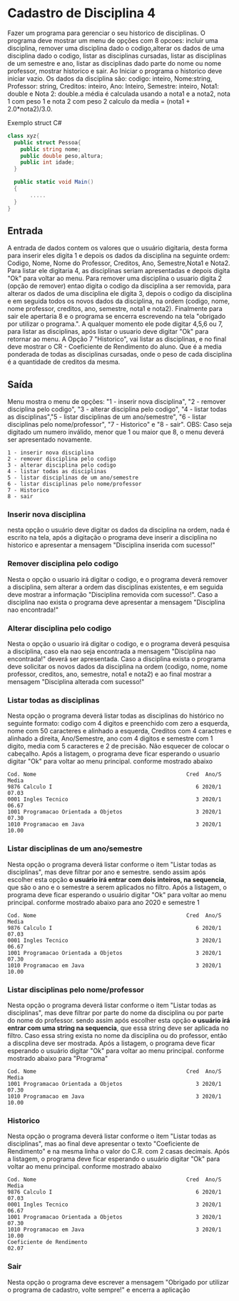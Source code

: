 # Cadastro de Disciplina 4

Fazer um programa para gerenciar  o seu  historico de disciplinas. O programa deve mostrar um menu de opções com 8 opcoes: incluir uma disciplina, remover uma disciplina dado o codigo,alterar os dados de uma disciplina dado o codigo, listar as disciplinas cursadas, listar as disciplinas de um semestre e ano, listar as disciplinas dado parte do nome ou nome professor, mostrar historico e sair.  Ao Iniciar o programa o historico deve iniciar vazio. Os dados da disciplina são: codigo: inteiro, Nome:string, Professor: string, Creditos: inteiro, Ano: Inteiro, Semestre: inteiro, Nota1: double e Nota 2: double.a média é calculada usando a nota1 e a nota2, nota 1 com peso 1 e nota 2 com peso 2
calculo da media = (nota1 + 2.0*nota2)/3.0.

Exemplo struct C#

```C#
class xyz{
  public struct Pessoa{
    public string nome;
    public double peso,altura;
    public int idade;
  }

  public static void Main()
  {
       .....
  }
}
```

## Entrada

A entrada de dados contem os valores que o usuário digitaria, desta forma para inserir eles digita 1 e depois os dados da disciplina na seguinte ordem: Codigo, Nome, Nome do Professor, Creditos, Ano, Semestre,Nota1 e Nota2. Para listar ele digitaria 4, as disciplinas seriam apresentadas e depois digita "Ok" para voltar ao menu. Para remover uma disciplina o usuario digita 2 (opção de remover) entao digita o codigo da disciplina a ser removida, para alterar os dados de uma disciplina ele digita 3, depois o codigo da disciplina e em seguida todos os novos dados da disciplina, na ordem (codigo, nome, nome professor, creditos, ano, semestre, nota1 e nota2). Finalmente para sair ele apertaria 8 e o programa se encerra escrevendo na tela "obrigado por utilizar o programa.". A qualquer momento ele pode digitar 4,5,6 ou 7, para listar as disciplinas, após listar o usuario deve digitar "Ok" para retornar ao menu. A Opção 7 "Historico", vai listar as disciplinas, e no final deve mostrar o CR - Coeficiente de Rendimento do aluno. Que é a media ponderada de todas as disciplinas cursadas, onde o peso de cada disciplina é a quantidade de creditos da mesma.

## Saída 

Menu
mostra o menu de opções: "1 - inserir nova disciplina", "2 - remover disciplina pelo codigo", "3 - alterar disciplina pelo codigo", "4 - listar todas as disciplinas","5 - listar disciplinas de um ano/semestre", "6 - listar disciplinas pelo nome/professor", "7 - Historico"  e "8 - sair".
OBS: Caso seja digitado um numero inválido, menor que 1 ou maior que 8, o menu deverá ser apresentado novamente.

```
1 - inserir nova disciplina
2 - remover disciplina pelo codigo
3 - alterar disciplina pelo codigo
4 - listar todas as disciplinas
5 - listar disciplinas de um ano/semestre
6 - listar disciplinas pelo nome/professor
7 - Historico
8 - sair
```

### Inserir nova disciplina
nesta opção o usuário deve digitar os dados da disciplina na ordem, nada é escrito na tela, após a digitação o programa deve inserir a disciplina no historico e apresentar a mensagem "Disciplina inserida com sucesso!"

### Remover disciplina pelo codigo
Nesta o opção o usuario irá digitar o codigo, e o programa deverá remover a disciplina, sem alterar a ordem das disciplinas existentes, e em seguida deve mostrar a informação "Disciplina removida com sucesso!". Caso a disciplina nao exista o programa deve apresentar a mensagem "Disciplina nao encontrada!"

### Alterar disciplina pelo codigo
Nesta o opção o usuario irá digitar o codigo, e o programa deverá pesquisa a disciplina, caso ela nao seja encontrada a mensagem "Disciplina nao encontrada!" deverá ser apresentada. Caso a disciplina exista o programa deve solicitar os novos dados da disciplina na ordem (codigo, nome, nome professor, creditos, ano, semestre, nota1 e nota2) e ao final mostrar a mensagem "Disciplina alterada com sucesso!"

### Listar todas as disciplinas
Nesta opção o programa deverá listar todas as disciplinas do histórico  no seguinte formato: codigo com 4 digitos e preenchido com zero a esquerda, nome com 50 caracteres e alinhado a esquerda, Creditos com 4 caractres e alinhado a direita, Ano/Semestre, ano com 4 digitos e semestre com 1 digito, media com 5 caracteres e 2 de precisão.  Não esquecer de colocar o cabeçalho.
Após a listagem, o programa deve ficar esperando o usuario digitar "Ok" para voltar ao menu principal.
conforme mostrado abaixo

```
Cod. Nome                                               Cred  Ano/S Media
9876 Calculo I                                             6 2020/1 07.03
0001 Ingles Tecnico                                        3 2020/1 06.67
1001 Programacao Orientada a Objetos                       3 2020/1 07.30
1010 Programacao em Java                                   3 2020/1 10.00
```

### Listar disciplinas de um ano/semestre
Nesta opção o programa deverá listar conforme o item "Listar todas as disciplinas", mas deve filtrar por ano e semestre. sendo assim após escolher esta opção **o usuário irá entrar com dois inteiros, na sequencia**, que são o ano e o semestre a serem aplicados no filtro.
Após a listagem, o programa deve ficar esperando o usuário digitar "Ok" para voltar ao menu principal.
conforme mostrado abaixo para ano 2020 e semestre 1

```
Cod. Nome                                               Cred  Ano/S Media
9876 Calculo I                                             6 2020/1 07.03
0001 Ingles Tecnico                                        3 2020/1 06.67
1001 Programacao Orientada a Objetos                       3 2020/1 07.30
1010 Programacao em Java                                   3 2020/1 10.00
```

### Listar disciplinas pelo nome/professor
Nesta opção o programa deverá listar conforme o item "Listar todas as disciplinas", mas deve filtrar por parte do nome da disciplina ou por parte do nome do professor. sendo assim após escolher esta opção **o usuário irá entrar com uma string na sequencia**, que essa string deve ser aplicada no filtro. Caso essa string exista no nome da disciplina ou do professor, então a discplina deve ser mostrada.
Após a listagem, o programa deve ficar esperando o usuário digitar "Ok" para voltar ao menu principal.
conforme mostrado abaixo para "Programa"

```
Cod. Nome                                               Cred  Ano/S Media
1001 Programacao Orientada a Objetos                       3 2020/1 07.30
1010 Programacao em Java                                   3 2020/1 10.00
```

### Historico
Nesta opção o programa deverá listar conforme o item "Listar todas as disciplinas", mas ao final deve apresentar o texto "Coeficiente de Rendimento" e na mesma linha o valor do C.R. com 2 casas decimais.
Após a listagem, o programa deve ficar esperando o usuário digitar "Ok" para voltar ao menu principal.
conforme mostrado abaixo

```
Cod. Nome                                               Cred  Ano/S Media
9876 Calculo I                                             6 2020/1 07.03
0001 Ingles Tecnico                                        3 2020/1 06.67
1001 Programacao Orientada a Objetos                       3 2020/1 07.30
1010 Programacao em Java                                   3 2020/1 10.00
Coeficiente de Rendimento                                           02.07
```

### Sair
Nesta opção o programa deve escrever a mensagem "Obrigado por utilizar o programa de cadastro, volte sempre!" e encerra a aplicação
